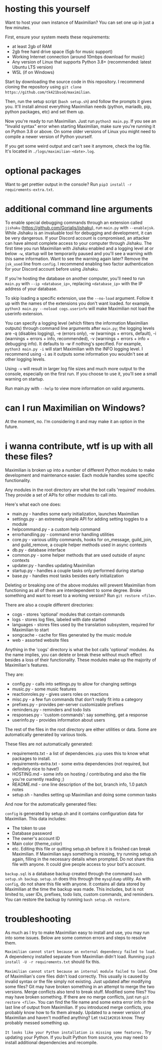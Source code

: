 # hosting this yourself
Want to host your own instance of Maximilian?
You can set one up in just a few minutes.

First, ensure your system meets these requirements:
- at least 2gb of RAM
- 2gb free hard drive space (5gb for music support)
- Working Internet connection (around 10mbps download for music)
- Any version of Linux that supports Python 3.8+ (recommended: latest Ubuntu LTS version)
- WSL (if on Windows)

Start by downloading the source code in this repository.  I recommend cloning the repository using `git clone https://github.com/tk421bsod/maximilian`.

Then, run the setup script (`bash setup.sh`) and follow the prompts it gives you.
It'll install almost everything Maximilian needs (python, mariadb, pip, python packages, etc) and set them up.

Now you're ready to run Maximilian. Just run `python3 main.py`.
If you see an "Invalid syntax" error when starting Maximilian, make sure you're running it on Python 3.8 or above. 
On some older versions of Linux you might need to compile a newer version of Python yourself.

If you get some weird output and can't see it anymore, check the log file. It's located in `./logs/maximilian-<date>.log`.

# optional packages
Want to get prettier output in the console?
Run `pip3 install -r requirements-extra.txt`.

# additional command line arguments 

To enable special debugging commands through an extension called `jishaku` (https://github.com/Gorialis/jishaku), run `main.py` with `--enablejsk`.
While Jishaku is an invaluable tool for debugging and development, it can be very dangerous. If your Discord account is compromised, an attacker can have almost complete access to your computer through Jishaku.
The first time you run Maximilian with Jishaku enabled and a logging level at or below `-w`, startup will be temporarily paused and you'll see a warning with this same information.
Want to see the warning again later? Remove the `jsk_used` line from `config`.
I recommend enabling two factor authentication for your Discord account before using Jishaku.

If you're hosting the database on another computer, you'll need to run `main.py` with `--ip <database_ip>`, replacing `<database_ip>` with the IP address of your database.

To skip loading a specific extension, use the `--no-load` argument. Follow it up with the names of the extensions you don't want loaded. for example, `python3 main.py --noload cogs.userinfo` will make Maximilian not load the userinfo extension.

You can specify a logging level (which filters the information Maximilian outputs) through command line arguments after `main.py`; the logging levels are -q (disables logging), -e (errors only), -w (warnings + errors, default), -i (warnings + errors + info, recommended), -v (warnings + errors + info + debugging info).
It defaults to -w if nothing's specified.
For example, `python3 main.py -i` will start Maximilian with the INFO logging level.
I recommend using `-i` as it outputs some information you wouldn't see at other logging levels.

Using `-v` will result in larger log file sizes and much more output to the console, especially on the first run.
If you choose to use it, you'll see a small warning on startup.

Run main.py with `--help` to view more information on valid arguments.

# can I run Maximilian on Windows?
At the moment, no.
I'm considering it and may make it an option in the future.

# i wanna contribute, wtf is up with all these files?
Maximilian is broken up into a number of different Python modules to make development and maintenance easier.
Each module handles some specific functionality.

Any modules in the root directory are what the bot calls 'required' modules. They provide a set of APIs for other modules to call into.

Here's what each one does:
* main.py - handles some early initialization, launches Maximilian
* settings.py - an extremely simple API for adding setting toggles to a module
* helpcommand.py - a custom help command
* errorhandling.py - command error handling utilities
* core.py - various utility commands, hooks for on_message, guild_join, and guild_remove, a couple helper methods used in async contexts
* db.py - database interface
* common.py - some helper methods that are used outside of async contexts
* updater.py - handles updating Maximilian
* startup.py - handles a couple tasks only performed during startup
* base.py - handles most tasks besides early initialization

Deleting or breaking one of the above modules will prevent Maximilian from functioning as all of them are interdependent to some degree.
Broke something and want to reset to a working version? Run `git restore <file>`.

There are also a couple different directories:
* cogs - stores 'optional' modules that contain commands
* logs - stores log files, labeled with date started
* languages - stores files used by the translation subsystem, required for Maximilian to start
* songcache - cache for files generated by the music module
* web - assorted website files

Anything in the 'cogs' directory is what the bot calls 'optional' modules.
As the name implies, you can delete or break these without much effect besides a loss of their functionality.
These modules make up the majority of Maximilian's features.

They are:
* config.py - calls into settings.py to allow for changing settings
* music.py - some music features
* reactionroles.py - gives users roles on reactions
* misc.py - a few fun commands that don't really fit into a category
* prefixes.py - provides per-server customizable prefixes
* reminders.py - reminders and todo lists
* responses.py - 'custom commands': say something, get a response
* userinfo.py - provides information about users

The rest of the files in the root directory are either utilities or data.
Some are automatically generated by various tools.

These files are not automatically generated:
* requirements.txt - a list of dependencies. `pip` uses this to know what packages to install.
* requirements-extra.txt - some extra dependencies (not required, but definitely nice to have!)
* HOSTING.md - some info on hosting / contributing and also the file you're currently reading ;)
* README.md - one line description of the bot, branch info, 1.0 patch notes
* setup.sh - handles setting up Maximilian and doing some common tasks

And now for the automatically generated files:

`config` is generated by setup.sh and it contains configuration data for Maximilian. 
This data includes:
* The token to use
* Database password
* The owner's account ID
* Main color (theme_color)
* etc.
Editing this file or quitting setup.sh before it is finished can break Maximilian. 
If Maximilian says something is missing, try running setup.sh again, filling in the necessary details when prompted.
Do not share this file with anyone. It could give people access to your bot's account.

`backup.sql` is a database backup created through the command `bash setup.sh backup`.
`setup.sh` does this through the `mysqldump` utility.
As with `config`, do not share this file with anyone. It contains all data stored by Maximilian at the time the backup was made.
This includes, but is not limited to, user IDs, prefixes, todo lists, custom commands, and reminders.
You can restore the backup by running `bash setup.sh restore`.

# troubleshooting
As much as I try to make Maximilian easy to install and use, you may run into some issues.
Below are some common errors and steps to resolve them.

`Maximilian cannot start because an external dependency failed to load.`
A dependency installed separate from Maximilian didn't load.
Running `pip3 install -U -r requirements.txt` should fix this.

`Maximilian cannot start because an internal module failed to load.`
One of Maximilian's core files didn't load correctly.
This usually is caused by invalid syntax or the file simply not existing.
Just updated after modifying some files? Git may have broken something in an attempt to merge the two versions. Merge conflicts also tend to break stuff.
Modified some files? You may have broken something.
If there are no merge conflicts, just run `git restore <file>`.
You can find the file name and some extra error info in the last line of output from Maximilian.
If you introduced merge conflicts, you probably know how to fix them already.
Updated to a newer version of Maximilian and haven't modified anything?
Let `tk421#2016` know. They probably messed something up.

`It looks like your Python installation is missing some features.`
Try updating your Python. If you built Python from source, you may need to install additional dependencies and recompile.
